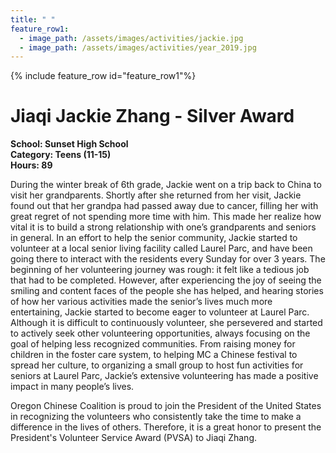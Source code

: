 ```yaml
---
title: " "
feature_row1:
  - image_path: /assets/images/activities/jackie.jpg
  - image_path: /assets/images/activities/year_2019.jpg
---
```


{% include feature_row id="feature_row1"%}

# Jiaqi Jackie Zhang - Silver Award

**School: Sunset High School**  
**Category: Teens (11-15)**  
**Hours: 89**  

During the winter break of 6th grade, Jackie went on a trip back to China to visit her grandparents. Shortly after she returned from her visit, Jackie found out that her grandpa had passed away due to cancer, filling her with great regret of not spending more time with him. This made her realize how vital it is to build a strong relationship with one’s grandparents and seniors in general. In an effort to help the senior community, Jackie started to volunteer at a local senior living facility called Laurel Parc, and have been going there to interact with the residents every Sunday for over 3 years. The beginning of her volunteering journey was rough: it felt like a tedious job that had to be completed. However, after experiencing the joy of seeing the smiling and content faces of the people she has helped, and hearing stories of how her various activities made the senior’s lives much more entertaining, Jackie started to become eager to volunteer at Laurel Parc. Although it is difficult to continuously volunteer, she persevered and started to actively seek other volunteering opportunities, always focusing on the goal of helping less recognized communities. From raising money for children in the foster care system, to helping MC a Chinese festival to spread her culture, to organizing a small group to host fun activities for seniors at Laurel Parc, Jackie’s extensive volunteering has made a positive impact in many people’s lives.

Oregon Chinese Coalition is proud to join the President of the United States in recognizing the volunteers who consistently take the time to make a difference in the lives of others. Therefore, it is a great honor to present the President's Volunteer Service Award (PVSA) to Jiaqi Zhang.
